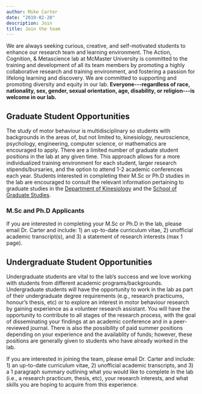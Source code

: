 ```yaml
---
author: Mike Carter
date: "2019-02-28"
description: Join
title: Join the team
---
```


We are always seeking curious, creative, and self-motivated students to enhance our research team and learning environment. The Action, Cognition, & Metascience lab at McMaster University is committed to the training and development of all its team members by promoting a highly collaborative research and training environment, and fostering a passion for lifelong learning and discovery. We are committed to supporting and promoting diversity and equity in our lab. **Everyone---regardless of race, nationality, sex, gender, sexual orientation, age, disability, or religion---is welcome in our lab.**

## Graduate Student Opportunities

The study of motor behaviour is multidisciplinary so students with backgrounds in the areas of, but not limited to, kinesiology, neuroscience, psychology, engineering, computer science, or mathematics are encouraged to apply. There are a limited number of graduate student positions in the lab at any given time. This approach allows for a more individualized training environment for each student, larger research stipends/bursaries, and the option to attend 1-2 academic conferences each year. Students interested in completing their M.Sc or Ph.D studies in the lab are encouraged to consult the relevant information pertaining to graduate studies in the [Department of Kinesiology](https://www.science.mcmaster.ca/kinesiology/graduate/graduate-studies.html) and the [School of Graduate Studies](https://gs.mcmaster.ca/).

### M.Sc and Ph.D Applicants

If you are interested in completing your M.Sc or Ph.D in the lab, please email Dr. Carter and include: 1) an up-to-date curriculum vitae, 2) unofficial academic transcript(s), and 3) a statement of research interests (max 1 page).

## Undergraduate Student Opportunities

Undergraduate students are vital to the lab’s success and we love working with students from different academic programs/backgrounds. Undergraduate students will have the opportunity to work in the lab as part of their undergraduate degree requirements (e.g., research practicums, honour’s thesis, etc) or to explore an interest in motor behaviour research by gaining experience as a volunteer research assistant. You will have the opportunity to contribute to all stages of the research process, with the goal of disseminating your findings at an academic conference and in a peer-reviewed journal. There is also the possibility of paid summer positions depending on your experience and the availablity of funds; however, these positions are generally given to students who have already worked in the lab. 

If you are interested in joining the team, please email Dr. Carter and include: 1) an up-to-date curriculum vitae, 2) unofficial academic transcripts, and 3) a 1 paragraph summary outlining what you would like to complete in the lab (i.e., a research practicum, thesis, etc), your research interests, and what skills you are hoping to acquire from this experience.
